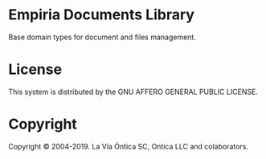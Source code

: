 ﻿# Empiria Documents Library

Base domain types for document and files management.

# License

This system is distributed by the GNU AFFERO GENERAL PUBLIC LICENSE.

# Copyright

Copyright © 2004-2019. La Vía Óntica SC, Ontica LLC and colaborators.
